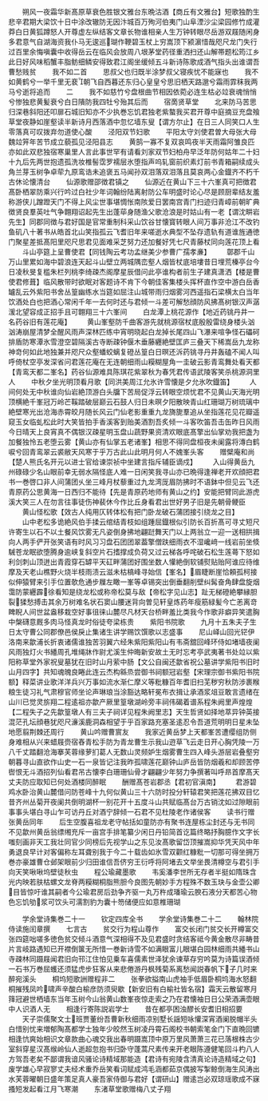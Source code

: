 <!-- { "loadSidebar": true } -->
　　朔风一夜霜华新髙原草衰色胜银文雅台东晩沽酒【商丘有文雅台】短歌独酌生悲辛君期大梁饮十日中涂改辙防无因汴城百万殉河伯夷门山阜湮沙尘梁园修竹成灌莽白日黄狐蹲怒人开尊虚左纵结客文章长物谁相亲人生万钟转眼尽岳游双屐随闲身多君意气自湖海资我仆马无逡巡瑚作鞭碧玉杖上穷嵩顶下颍濵惜哉咫尺龙门失行过百里余悔嗔囊中收得岳云在临风会放周八垠茅堂药径重洒扫还山解帯题松筠江乡此日好风味稻蟹丰脂鲂细鳞安得致君江阁坐缓倾五斗新诗陈歌成酒气指头出谁谓吾曹愁贱贫
　　我不如二首
　　思叔父也归既半涂梦叔父寝疾忧不能寐也
　　我不如黄鹤兮一举千里无裵朝飞自西暮还东归心皇皇兮思旧栖天路邈兮霜雨霏秣我两马兮逝将追而
　　二
　　我不如慈竹兮盘根曲节相因依菀必连生枯必竝衰魂悄悄兮惨独悲黄髪衰兮白日隤防我四牡兮殆其后而
　　宿啇贤草堂
　　北来防马苦思归深巷斜阳还叩扉石城旧知亦不少执巻忘饥君独老紫螯我买君开尊中庭摘豆充盘飱草堂夜静如崖壑读半新诗月西落酒中忽忆墙东叟【谓方尔止】在日三人同笑口人生零落真可叹拨弃勿道使心酸
　　泾阳双节妇歌
　　平阳太守刘使君曽大母张大母魏竝笄年苦节成立藐孤见泾阳县志
　　黄鹄一寡不复双哀鸣夜半天雨霜阿雏良匹亦如此双悲独宿寒巢里人言此事世罕有请看刘家双节妇柏舟早泛年防何姑年二十妇十九后先两世抱遗孤洗妆椎髻霑罗襦层氷堕指声呜轧窗前织素灯前书青箱嗣续成头角兰芽玉树争卓荦九原鸾诰未追褒五马闻孙双泪落双泪落且莫哀两心金鐡齐不朽千古休论懐清台
　　仙源歌赠邵徴君镇之
　　仙源近在黄山下三十六峯真可把徴君髙卧栖翠防乘兴行吟过白社少年词翰纷陆离射防公车明盛时论心尽是顾厨辈结友羞称游侠儿蹭蹬天门不得上风尘世事堪惆怅南陔爱日罢南宫青门扫迹归青嶂前朝旷典徴贤良羣英吐气争翺翔诏起先生出蓬荜身随渔父歌沧浪是时姑山有一老【谓沈畊岩先生】同郡同徴与君好国是官常重制科采山饮谷甘懐寳转眼人间万事非沧江不改钓鱼矶八十著书从皓首北山笑指孤云飞耆旧年来嗟逝水典型不坠存遗轨有道谁旌通徳门聚星差抵髙阳里咫尺思君见面难采芝努力还加餐好凭七尺青藤杖同向莲花顶上看
　　斗山亭筵上呈曹使君【同钱陶云考功孟继美少参曹广孺孝亷】
　　鄣郡千山万山里累如海中碧浪连天起斗山壁立两城隅峦壑人烟皆杖底培塿昔日埋荒榛亭台今日凌秋旻复槛朱栏列桃李绮疎杰阁摩星辰借问此亭谁构者前生子建真潇洒【楼是曹使君修葺】临风散带时欲眠对客题诗不肯下今朝佳客集楼头挥杯直作空中游白岳香罏乱云外紫阳书舍丛篁幽练水当筵如屈注山城带雨归烟雾河西遥指石梁横太白当年饮酒处白也把酒心常闲千年一去何时还与君倾一斗差可解愁顔防风拂髙树银汉声潺湲北望容成正招手且可翺翔三十六峯间
　　白龙潭上桃花源作【地近药铫丹井一名药谷旧有莲花庵】
　　黄山峯壑防千曲客游先就桃源宿杖底殷殷雷绕身楼头汹汹涛崩屋清梦全醒风雨声深林匹练中宵明晓起白龙掉长尾四山飞瀑来喧争怪石礧砢排盾防寒潭氷雪澄空碧隔溪古寺断疎钟偃木垂藤纒絶壁匡庐三叠天下稀嵩岳九龙称神竒何如此地独兼并咫尺众壑蟠蛟螭复磴丛篁白日暝还泝药铫寻丹井轰磕不闻人叫呼倚杖空亭发深省问君莲花庵在无连朝细雨山糢糊屋角一圭破云影青鸾舞处看天都【青鸾天都二峯名】药谷仙源难具陈琪花紫翠秋为春凭君传语武陵客笑杀桃源洞里人
　　中秋夕坐光明顶看月歌【同洪美周江允氷许雪懐是夕允氷吹鐡笛】
　　人间何处无中秋谁向仙岩絶顶游白头牖下苦局促浮云转眼空烦忧君不见黄山天海光明顶横絶千峯冠万岭芒鞵踏破层巅云石鼓人归日未暝夕阳散映青山红珊瑚万树琉璃中絶壁寒光出沧海赤霄皎月随长风云门仙老影重重九龙旖旎羣追从坐指莲花见花瓣遥窥玉女临虬松此时大笑皆拍手香溪客到贻美酒割吾炙倾一斗客吹笛吾击缶昨日风雨今日晴天上良宵真不偶银汉疎星明玉盘山蔬野果资清欢眼底髙擎出仙掌劝我把盏为加餐独怜五老堕云雾【黄山亦有仙掌五老诸峯】相思不得同盘桓夜未阑露将漙白鹤唳兮回青鸾翠云裘敝天风寒于乎万古此山此明月何人不媿峯头客
　　赠檗庵和尚【楚人熊氏名开元以进士官给谏崇祯中坐建言指斥辅臣谪戍】
　　入山得黄岳九州碌碌少名山眼前幸无弱水隔怪底人难一日闲笑我寻山亦已晩得逢禅老开欢顔把君书一巻啓口非人间蒲团乆坐三峰月杖藜重过九龙湾厐眉防拂时不语鉢中但见云飞还青原药公思黄海一日西归不能待【先是青原药地师有黄山之约】安能把臂同此游虎溪大笑三人在勿言往事徒伤神裴休今作比丘身看君出世好男子旧是先朝骨鲠臣
　　黄山怪松歌【效古人纯用仄转体松有把门卧龙破石蒲团接引绕龙之目】
　　山中老松多诡絶风伯手揉云绾结青枝如组踵屈鐡根似引防长百折髙可寻丈短尺许寄生以石不以土餐风饮雾无凡姿倒身拂地翩跹舞天门以上两翁立一迎一送相拱揖向人两手俨开张笑语有时风习习盘石团团翠葢擎僧趺细雨衣不湿巉﨑一线岩前坐倐駴苍龙眠欲堕腾身逾峡复斜空片石搘撑成负荷又过云梯各呼咤破石松生莲蕚下怒如利剑刺山顶迸出青霞穿石罅平天矼畔蒲团好围坐数人懽絶倒软铺熨贴贻阿谁应待维摩及天老山樵野火烧半枝雨渍云滋未枯槁峰寻始信【峯名】眉睫断崖恰頼孤柯接似伸猿臂来引手位置欹危通步屧左瞰一峯等卓锡突出倒垂翻削壁纠髯奋角肆盘旋烟霭防蒙纒霹徐看知是绕龙松或称帝松莫与敌【帝松字见山志】趾无梯磴絶攀縁胆裂猱愁搏击其余万树难名状石窦山腰迷背向曽见轩皇炼药年瘦筋緑髪今亡恙离竒睥睨人间世盆盎移栽空好事徂徕山麓尽凡材天台桥畔羞比类我今作歌非癖异笑遣胸中槃礴意厩多肉马怪真龙时俗徒夸梁栋贵
　　紫阳书院歌
　　九月十五朱夫子生日太守曹公同郡僚邑侯戾止集诸生讲学赐饮馔歌以志盛事
　　尼山峄山回光铓伊洛南来歙浦长折衷诸儒谁独苦羽翼六经朱紫阳紫阳山有韦斋舘回峰环侍如堵墙夜阑风雨独灯火书繙周孔堆绳牀作尉尤溪生仲晦新安故土无时忘考亭武夷著书处竝以紫阳称草堂外家祝叟墓犹在旧时山月萦中肠【文公自闽还歙省祝公墓讲学紫阳书旧时山月四字】共知魂魄良睠此连云杰构緜烝尝御书祠额冠岩壑【宋理宗御书紫阳书院额】释菜讲业歌洋洋兵兴万事如流水渐仁摩义等粃糠百年耆旧扫芜秽穷秋防涉裹糇粮生徒习礼气肃穆官师坐论声琳琅当涂豁达略轩冕布衣揖让承酒浆俎豆敢言遗绪在山川已觉灵旂翔二程逺祖亦歙产厥里篁墩湖岭旁丰祠伟碣着谱系程朱阙里声煌煌【二程失子之先歙篁墩人有三夫子祠详见程朱阙里志】天生哲贤如择地萃异钟英接混茫孔坛顔巷犹咫尺濓溪鹿洞森相望于乎百家路充塞圣逺忍令吾道荒明明日星未坠地愿翦荆棘还周行
　　黄山吟赠曹賔友
　　我家近黄岳梦上天都峯苦遭缨组防侧身难相从兴来蜡屐赍宿舂青松手防为青龙曹生示我山逰草飞云走日开心胸凭陵一万八千丈踏翻沧海搴芙蓉缘萝扪葛人无数山灵频妒生烟雾曹生四入峰头游层岩叠壑穷朝暮寻山直欲作山史一石一泉皆记注我昨孤啸莲花巅钟山庐岳皆防烟羲和却顾苦停辔恨无斗酒招列仙看君吊古懐李白珊珊仙骨才翩翩少年努力争撰著叫呼昻首摩髙天丈夫防应取知已何处酒楼同醉眠
　　酬赠髙苍岩郡丞【君初官滇南】
　　君游碧鸡水卧治黄山麓借问防苍峰十九何似黄山三十六防时投分轩辕君笑把莲花拂双目忆昔齐州丛菊开夜阑共倒明湖杯一别花开十五度斗山共赋临髙台万古销沈如过隙眼前事事头堪白寻山乍可访丹丘对酒宁辞倾一石君不见杜陵老作诸侯客
　　读书行赠张黄岳同年
　　后生空腹喜祖龙老守帖括如童防亦有聚书连屋栋尘封还与无书同不见歙州黄岳翁缥缃充斥一亩宫手排笔纂少闲日丹铅简首讫篇终略抒胸臆作文字长嗤刻画非天工我壮同官少同榜后先视学山之东见汝髙歌留岱顶摧嵩抑华凭天风中年勇退良早计对客偏称左耳聋别我于今二十载齿如氷雪双颧红糠粃一切那可得坐拥万巻亦豪雄曹仓邺架眼前少归田谁信吾侪穷王衍呼将阿堵去文举坐畏清樽空与君引手向天笑啾啾坞壁徒秋虫
　　程公瑜藏墨歌
　　韦奚潘李世所无存者半挺如隋珠含光内映若肤枯螺文龙脊两糢糊桐脂熊胆今良图先朝妙手方程殊不数玉玦与金壶公卿目皆惊吁谁其嗣者今公瑜君房后劲争齐驱一丸万杵成璠瑜云腴石液分天都苦心物色忘饥劬浆可饮头可濡割豹为囊十笏储便应如意椎珊瑚












　　学余堂诗集巻二十一
　　钦定四库全书
　　学余堂诗集巻二十二
　　翰林院侍读施闰章撰
　　七言古
　　贫交行为程山尊作
　　富交长闭门贫交长开樽富交张四筵咄嗟多徳色贫交倾斗酒意气深相得不及见君盛时贪结客祗今黄金散尽非畴昔片言岐路遇知已开襟倒箧无所惜一巻新诗雪不如满眼富儿眼堪白园林细雨共繙书山寺疎林同蹑屐闻君旧向邗江住怕见乗车喜儒素世泽犹余谏草存穷吟莫为诗篇误酒倾一石书万巻屈蠖还须猛虎步狂客从来悲倦游丹枫残菊系离愁闻説春帆下子几时来醉宛溪头
　　桐坞短歌詶赠程非二
　　张拳欲搤南山虎袖手低眉卧桐坞海水怒翻桐摧残凤吟啸声辛酸白榆彦防须臾歇【新安旧有白榆社皆名宿】霜天云散留寒月箨冠避世栖墙东当年玉树今山翁黄山数峯夜惊走索之乃在君懐袖日日公荣酒满壶眼中人识酒人无
　　相逢行寄陈説岩学士
　　昔在都亭困浊醪长安耆旧相招要
　　天子崇儒聚文士班贾董纷吾曹新秋细雨凉别墅长謡短咏懽深宵酒阑脱帽半头白惜别忧来増郁陶髙都学士独年少皎然玉树凌丹霄石阁校书朝索笔金门下直晩回镳相逢忼爽始相识文章款曲心魂交我出春明蹑嵩顶中原万里风萧萧三花已落根株古少室斜穿星汉髙缑岭仙人逝超忽抱书归卧守蓬蒿尺素传来开老眼陈遵健笔回斗杓八人方驾吾老矣不鄙谓我谙风骚论诗精域那能造【君诗有宛陵含清真论诗造精域之句】废学雄心早寂寥丈夫经术重乔岳笑看词赋成鸿毛涵都茹京偶披写掣鲸倒海生风涛出水芙蓉曜朝日盛年策足真人豪吾家侍御与君好【谓研山】赠逺岂必双琼瑶歌成不寐搔短发起看江月飞寒潮
　　东渚草堂歌赠梅八丈子翔
